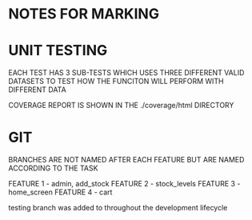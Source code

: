 # NOTES FOR MARKING

# UNIT TESTING

EACH TEST HAS 3 SUB-TESTS WHICH USES THREE DIFFERENT VALID DATASETS TO TEST HOW
THE FUNCITON WILL PERFORM WITH DIFFERENT DATA

COVERAGE REPORT IS SHOWN IN THE ./coverage/html DIRECTORY

# GIT

BRANCHES ARE NOT NAMED AFTER EACH FEATURE BUT ARE NAMED ACCORDING TO THE TASK

FEATURE 1 - admin, add_stock FEATURE 2 - stock_levels FEATURE 3 - home_screen
FEATURE 4 - cart

testing branch was added to throughout the development lifecycle
